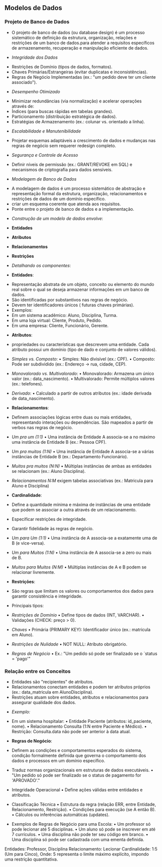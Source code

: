 ## Modelos de Dados
### Projeto de Banco de Dados
- O projeto de banco de dados (ou database design) é um processo sistemático de definição da estrutura, organização, relações e restrições de um banco de dados.para atender a requisitos específicos de armazenamento, recuperação e manipulação eficiente de dados.

+ *Integridade dos Dados*
- Restrições de Domínio (tipos de dados, formatos).
- Chaves Primárias/Estrangeiras (evitar duplicatas e
inconsistências).
- Regras de Negócio Implementadas (ex.: "um pedido deve
ter um cliente associado").

+ *Desempenho Otimizado*
- Minimizar redundâncias (via normalização) e acelerar
operações através de:
- Índices (para buscas rápidas em tabelas grandes).
- Particionamento (distribuição estratégica de dados).
- Estratégias de Armazenamento (ex.: colunar vs. orientado a linha).

+ *Escalabilidade e Manutenibilidade*
- Projetar esquemas adaptáveis a crescimento de dados e
mudanças nas regras de negócio sem requerer redesign
completo.

+ *Segurança e Controle de Acesso*
- Definir níveis de permissão (ex.: GRANT/REVOKE em
SQL) e mecanismos de criptografia para dados sensíveis.


+ *Modelagem de Banco de Dados*
- A modelagem de dados é um processo sistemático
de abstração e representação formal da estrutura,
organização, relacionamentos e restrições de dados de um
domínio específico.
- criar um esquema coerente que atenda aos requisitos.
- Ponte entre o projeto de banco de dados e a implementação.

+ *Construção de um modelo de dados envolve*:
- **Entidades**
- **Atributos**
- **Relacionamentos**
- **Restrições**

- *Detalhando os componentes*:
+ **Entidades**:
- Representação abstrata de um objeto, conceito ou elemento do mundo real sobre o qual se deseja armazenar informações em um banco de dados. 
- São identificadas por substantivos nas regras de negócio.
- Devem ter identificadores únicos ( futuras chaves primárias).
- Exemplos:
- Em um sistema acadêmico: Aluno, Disciplina, Turma.
- Em uma loja virtual: Cliente, Produto, Pedido.
- Em uma empresa: Cliente, Funcionário, Gerente.

+ **Atributos**:
- propriedades ou características que
descrevem uma entidade. Cada atributo possui
um domínio (tipo de dado e conjunto de valores válidos).
- *Simples vs. Composto*:
• Simples: Não divisível (ex.: CPF).
• Composto: Pode ser subdividido (ex.: Endereço → rua, cidade, CEP).
- *Monovalorado vs. Multivalorado*:
• Monovalorado: Armazena um único valor (ex.: data_nascimento).
• Multivalorado: Permite múltiplos valores (ex.: telefones).
- *Derivado*:
• Calculado a partir de outros atributos
(ex.: idade derivada de data_nascimento).

- **Relacionamentos**:
- Definem associações lógicas entre duas
ou mais entidades, representando interações ou
dependências. São mapeados a partir de verbos nas regras
de negócio.
- *Um pra um (1:1)*
• Uma instância de Entidade A associa-se a no máximo uma instância de Entidade B (ex.: Pessoa CPF).

- *Um pra muitos (1:N)*
• Uma instância de Entidade A associa-se a várias instâncias de Entidade B (ex.: Departamento Funcionário).

- *Muitos pra muitos (N:N)*
• Múltiplas instâncias de ambas as entidades se relacionam
(ex.: Aluno Disciplina).

- *Relacionamentos N:M* exigem tabelas associativas (ex.:
Matricula para Aluno e Disciplina)

- **Cardinalidade**:
- Define a quantidade mínima e máxima de instâncias de uma entidade que podem se associar a outra através de um relacionamento.
- Especificar restrições de integridade.
- Garantir fidelidade às regras de negócio.

- *Um para Um (1:1)*
• Uma instância de A associa-se a exatamente
uma de B (e vice-versa).

- *Um para Muitos (1:N)*
• Uma instância de A associa-se a zero ou mais de B.

- *Muitos para Muitos (N:M)*
• Múltiplas instâncias de A e B podem se relacionar livremente.


- **Restrições**:
- São regras que limitam os valores ou comportamentos dos dados para garantir consistência e integridade. 
- Principais tipos:
- *Restrições de Domínio*
• Define tipos de dados (INT, VARCHAR).
• Validações (CHECK: preço > 0).

- *Chaves*
• Primária (PRIMARY KEY): Identificador único (ex.:
matricula em Aluno).

- *Restrições de Nulidade*
• NOT NULL: Atributo obrigatório.
- *Regras de Negócio*
• Ex.: "Um pedido só pode ser finalizado se o `status =
'pago'"

### Relação entre os Conceitos
- Entidades são "recipientes" de atributos.
- Relacionamentos conectam entidades e podem ter atributos próprios (ex.: data_matricula em AlunoDisciplina).
- Restrições atuam sobre entidades, atributos e relacionamentos para assegurar qualidade dos dados.

+ *Exemplo:*
- Em um sistema hospitalar:
• Entidade Paciente (atributos: id_paciente, nome).
• Relacionamento Consulta (1:N entre Paciente e Médico).
• Restrição: Consulta.data não pode ser anterior à data atual.


+ **Regras de Negócio**:
- Definem as condições e comportamentos esperados do sistema, condição formalmente definida que governa o comportamento dos dados e processos em um domínio específico. 
- Traduz normas organizacionais em estruturas de dados executáveis.
• "Um pedido só pode ser finalizado se o status de pagamento for 'APROVADO'."
- Integridade Operacional
• Define ações válidas entre entidades e atributos.

- Classificação Técnica
• Estrutura da regra (relação ERR, entre Entidade,
Relacionamento, Restrição).
• Condições para execução (se A então B).
• Cálculos ou inferências automáticas (updates).

- Exemplos de Regras de Negócio para uma Escola:
• Um professor só pode lecionar até 5 disciplinas.
• Um aluno só pode se inscrever em até 7 currículos.
• Uma disciplina não pode ter seu código em branco.
• Uma disciplina só pode ser cadastrada com uma ementa
definida.

Entidades: Professor, Disciplina
Relacionamento: Lecionar
Cardinalidade: 1:5 (Um para Cinco), Onde: 5 representa o
limite máximo explícito, impondo uma restrição quantitativa.